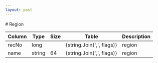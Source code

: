 ```yaml
---
layout: post
---
```


﻿# Region


| Column | Type | Size | Table | Description |
| ------ | ---- | ---- | ----- | ----------- |
| recNo | long |  | {string.Join(',', flags)} | region | 
| name | string | 64 | {string.Join(',', flags)} | region | 
